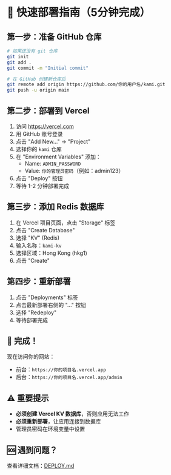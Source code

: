 # 🚀 快速部署指南（5分钟完成）

## 第一步：准备 GitHub 仓库

```bash
# 如果还没有 git 仓库
git init
git add .
git commit -m "Initial commit"

# 在 GitHub 创建新仓库后
git remote add origin https://github.com/你的用户名/kami.git
git push -u origin main
```

## 第二步：部署到 Vercel

1. 访问 https://vercel.com
2. 用 GitHub 账号登录
3. 点击 "Add New..." → "Project"
4. 选择你的 `kami` 仓库
5. 在 "Environment Variables" 添加：
   - Name: `ADMIN_PASSWORD`
   - Value: `你的管理员密码`（例如：admin123）
6. 点击 "Deploy" 按钮
7. 等待 1-2 分钟部署完成

## 第三步：添加 Redis 数据库

1. 在 Vercel 项目页面，点击 "Storage" 标签
2. 点击 "Create Database"
3. 选择 "KV" (Redis)
4. 输入名称：`kami-kv`
5. 选择区域：Hong Kong (hkg1)
6. 点击 "Create"

## 第四步：重新部署

1. 点击 "Deployments" 标签
2. 点击最新部署右侧的 "..." 按钮
3. 选择 "Redeploy"
4. 等待部署完成

## 🎉 完成！

现在访问你的网站：
- 前台：`https://你的项目名.vercel.app`
- 后台：`https://你的项目名.vercel.app/admin`

## ⚠️ 重要提示

- **必须创建 Vercel KV 数据库**，否则应用无法工作
- **必须重新部署**，让应用连接到数据库
- 管理员密码在环境变量中设置

## 🆘 遇到问题？

查看详细文档：[DEPLOY.md](./DEPLOY.md)


